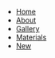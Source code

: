 <link><a href="index.html"></link>
<link><a href="homepageindex"></link>
<link><a href="aboutpg.html"></link>
<link><a href="gallerypg"></link>
<link><a href="materialspg"></link>
<link><a href="newpg></link>
<link><a href="styles.css"></link>
<link><a href="mepic.jpg"></link>
<link><a href="fadedyin&yang.png"></link>

<nav> 
    <ul>
        <li><a href="index.html" >Home</a></li>
        <li><a href="aboutpg.html" >About</a></li>
        <li><a href="gallerypg.html" >Gallery</a></li>
        <li><a href="materialspg.html" >Materials</a></li>
        <li><a href="newpg.html" >New</a></li>
    </ul>
</nav>

